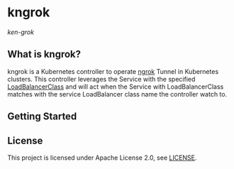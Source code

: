 # kngrok

*ken-grok*

## What is kngrok?

kngrok is a Kubernetes controller to operate [ngrok][ngrok] Tunnel in Kubernetes clusters. This controller leverages the Service with the specified [LoadBalancerClass][LoadBalancerClass] and will act when the Service with LoadBalancerClass matches with the service LoadBalancer class name the controller watch to.

## Getting Started



## License

This project is licensed under Apache License 2.0, see [LICENSE](./LICENSE).

<!-- Reference -->
[ngrok]: https://ngrok.io/
[LoadBalancerClass]: https://kubernetes.io/docs/concepts/services-networking/service/#load-balancer-class
